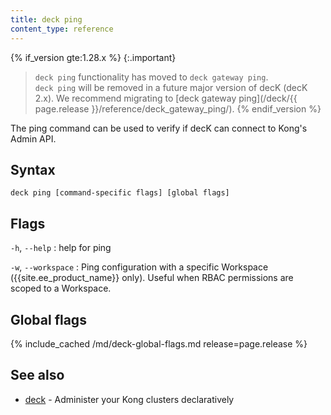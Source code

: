 ```yaml
---
title: deck ping
content_type: reference
---
```


{% if_version gte:1.28.x %}
{:.important}
> `deck ping` functionality has moved to `deck gateway ping`. 
> <br>`deck ping` will be removed in a future major version of decK (decK 2.x).
We recommend migrating to [deck gateway ping](/deck/{{ page.release }}/reference/deck_gateway_ping/).
{% endif_version %}

The ping command can be used to verify if decK
can connect to Kong's Admin API.

## Syntax

```
deck ping [command-specific flags] [global flags]
```

## Flags

`-h`, `--help`
:  help for ping 

`-w`, `--workspace`
:  Ping configuration with a specific Workspace ({{site.ee_product_name}} only).
Useful when RBAC permissions are scoped to a Workspace.

## Global flags

{% include_cached /md/deck-global-flags.md release=page.release %}

## See also

* [deck](/deck/{{page.release}}/reference/deck/)	 - Administer your Kong clusters declaratively
